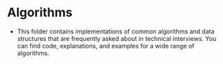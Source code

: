 # Algorithms
- This folder contains implementations of common algorithms and data structures that are frequently asked about in technical interviews. You can find code, explanations, and examples for a wide range of algorithms.